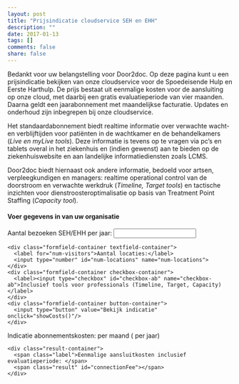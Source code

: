 ```yaml
---
layout: post
title: "Prijsindicatie cloudservice SEH en EHH"
description: ""
date: 2017-01-13
tags: []
comments: false
share: false
---
```


Bedankt voor uw belangstelling voor Door2doc. Op deze pagina kunt u een prijsindicatie bekijken van onze cloudservice voor de Spoedeisende Hulp en Eerste Harthulp. De prijs bestaat uit eenmalige kosten voor de aansluiting op onze cloud, met daarbij een gratis evaluatieperiode van vier maanden. Daarna geldt een jaarabonnement met maandelijkse facturatie. Updates en onderhoud zijn inbegrepen bij onze cloudservice.

Het standaardabonnement biedt realtime informatie over verwachte wacht- en verblijftijden voor patiënten in de wachtkamer en de behandelkamers (*Live en myLive tools*). Deze informatie is tevens op te vragen via pc’s en tablets overal in het ziekenhuis en (indien gewenst) aan te bieden op de ziekenhuiswebsite en aan landelijke informatiediensten zoals LCMS.

Door2doc biedt hiernaast ook andere informatie, bedoeld voor artsen, verpleegkundigen en managers: realtime operational control van de doorstroom en verwachte werkdruk (*Timeline, Target tools*) en tactische inzichten voor dienstroosteroptimalisatie op basis van Treatment Point Staffing (*Capacity tool*).

#### Voer gegevens in van uw organisatie
<p>

  <form action="" id="kosten-indicatie">
    <div class="formfield-container textfield-container">
      <label for="num-visitors">Aantal bezoeken SEH/EHH per jaar:</label>
      <input type="number" id="num-visitors" name="num-visitors">
    </div>

    <div class="formfield-container textfield-container">
      <label for="num-visitors">Aantal locaties:</label>
      <input type="number" id="num-locations" name="num-locations">
    </div>
    <div class="formfield-container checkbox-container">
      <label><input type="checkbox" id="checkbox-ab" name="checkbox-ab">Inclusief tools voor professionals (Timeline, Target, Capacity)</label>
    </div>
    <div class="formfield-container button-container">
      <input type="button" value="Bekijk indicatie" onclick="showCosts()"/>
    </div>
  </form>

  <div id="kosten-indicatie-result">
    <div class="result-container">
      <span class="label">Indicatie abonnementskosten: </span>
      <strong class="result" id="resultMonth"></strong>
      <span> per maand (</span>
      <span class="result" id="result"></span>
      <span> per jaar)</span>
    </div>

    <div class="result-container">
      <span class="label">Eenmalige aansluitkosten inclusief evaluatieperiode: </span>
      <span class="result" id="connectionFee"></span>
    </div>
  </div>

<script>
    document.getElementById("kosten-indicatie").addEventListener("keypress", function(ev) {
      if (ev.keyCode == 13) {
        showCosts();
      }
    });
    
    function numberWithCommas(x) {
      return x.toString().replace(/\B(?=(\d{3})+(?!\d))/g, ".");
    }
    
//  reductie 40% bij aantal > 40k, 20% bij aantal tussen 20-40k
    function calculateCosts(numVisitors, numLocations, ab) {
   
      var rateA = .6,
          rateAB = .8,
          price = 0,
          feeBasic = 4000,
          feeNext = 4000,
          connectionFee = 0,
          limitVisitors_1 = 20000,
          limitVisitors_2 = 40000,
          ab_included = ab,
          rate = ab_included ? rateAB : rateA;

      if ( numVisitors > limitVisitors_2 ){

        price = parseInt(numVisitors - limitVisitors_2) * rate * (1-0.4) + limitVisitors_1 * rate * (1.8);

      } else if (numVisitors > limitVisitors_1) {

        price = parseInt(numVisitors - limitVisitors_1) * rate * (1-0.2) + limitVisitors_1 * rate;

      } else {

        price = numVisitors * rate;

      }

      if(numLocations > 1) {

        connectionFee = feeBasic + (numLocations - 1) * feeNext;

      } else {

        connectionFee = feeBasic;

      }

      return ({"price":price, "connectionFee":connectionFee});
    }    

    function showCosts() {

      var inputVisitors = parseInt(document.getElementById('num-visitors').value),
          inputLocations = parseInt(document.getElementById('num-locations').value),
          ab_included = Boolean(document.getElementById('checkbox-ab').checked);

      if (inputVisitors == "") {
        inputVisitors = 0;
      }

      if (inputLocations == "") {
        inputLocations = 0;
      }
      
      var result = calculateCosts(parseInt(inputVisitors), parseInt(inputLocations), ab_included),
          unit = '€',
          cents = ',-';
      
        document.getElementById('result').textContent        = unit + " " + numberWithCommas(parseInt(result.price)) + cents;
        document.getElementById('resultMonth').textContent   = unit + " " + numberWithCommas(parseInt(result.price / 12)) + cents;
        document.getElementById('connectionFee').textContent  = unit + " " + numberWithCommas(parseInt(result.connectionFee)) + cents;

        var resultContainer = document.getElementById('kosten-indicatie-result');
      
        if (resultContainer) {
          resultContainer.className = 'show';
        }
    }
    
</script>

